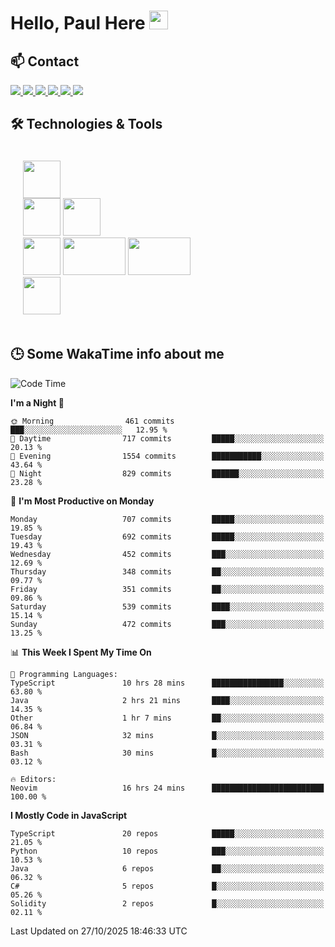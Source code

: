 # Hello, Paul Here <img src="https://raw.githubusercontent.com/MartinHeinz/MartinHeinz/master/wave.gif" width="30px">

<!--
Here are some ideas to get you started:

- 🔭 I’m currently working on ...
- 🌱 I’m currently learning ...
- 👯 I’m looking to collaborate on ...
- 🤔 I’m looking for help with ...
- 💬 Ask me about ...
- 📫 How to reach me: ...
- 😄 Pronouns: ...
- ⚡ Fun fact: ...
-->


## 📫 Contact

<p>
 <a href="https://RaveHunter05.github.io">
  <img src="https://img.shields.io/badge/ravehunter05-%23206A5D.svg?&style=for-the-badge&logo=jquery&logoColor=white" />
 </a>

 <a href="https://www.linkedin.com/in/paul-sotelo-rocha-68733687/">
  <img src="https://img.shields.io/badge/connect-%230077B5.svg?&style=for-the-badge&logo=linkedin&logoColor=white" />
 </a>

 <a href="https://join.skype.com/invite/viy3VgZfhRKv">
  <img src="https://img.shields.io/badge/chat-%2300AFF0.svg?&style=for-the-badge&logo=skype&logoColor=white" />
 </a>

 <a href="mailto:paulsotelo97@gmail.com">
  <img src="https://img.shields.io/badge/email-%23C14438.svg?&style=for-the-badge&logo=Gmail&logoColor=white" />
 </a>

 <a href="https://wa.me/50577312543">
  <img src="https://img.shields.io/badge/Whatsapp-%2300BFA5.svg?&style=for-the-badge&logo=Whatsapp&logoColor=white" />
 </a>
  
   <a href="https://telegram.me/RaveHunter05">
  <img src="https://img.shields.io/badge/Telegram-%23206A5D.svg?&style=for-the-badge&logo=Telegram&logoColor=white" />
 </a>
</p>

## 🛠️ Technologies & Tools

<div style="display: flex; flex-direction: column; padding: 20px;">
 
<div> <img src="https://cdn.pixabay.com/photo/2020/02/22/16/29/penguin-4871045_640.png" width="60" height="60"/> </div>
<div>
<img src="https://static-00.iconduck.com/assets.00/react-icon-2048x2048-o8k3ymqa.png" width="60" height="60"/>
<img src="https://www.drupal.org/files/project-images/nextjs-icon-dark-background.png" width="60" height="60" />
</div>
<div>
 <img src="https://upload.wikimedia.org/wikipedia/commons/thumb/c/c3/Python-logo-notext.svg/1200px-Python-logo-notext.svg.png" width="60" height="60" />
 <img src="https://www.ibm.com/content/dam/adobe-cms/instana/media_logo/dotnetCore.component.complex-narrative-xl.ts=1691583540732.png/content/adobe-cms/mx/es/products/instana/supported-technologies/dotnet-core-monitoring/_jcr_content/root/table_of_contents/body/content_section_styled/content-section-body/complex_narrative/logoimage" width="100" height="60" />
  <img src="https://cdn.bap-software.net/2024/08/26213247/spring.jpg" width="100" height="60" />
</div>

<div>
<img src="https://s2.coinmarketcap.com/static/img/coins/200x200/1027.png" width="60" height="60" />
</div>
</div>

## 🕒 Some WakaTime info about me

<!--START_SECTION:waka-->
![Code Time](http://img.shields.io/badge/Code%20Time-969%20hrs%2016%20mins-blue)

**I'm a Night 🦉** 

```text
🌞 Morning                461 commits         ███░░░░░░░░░░░░░░░░░░░░░░   12.95 % 
🌆 Daytime                717 commits         █████░░░░░░░░░░░░░░░░░░░░   20.13 % 
🌃 Evening                1554 commits        ███████████░░░░░░░░░░░░░░   43.64 % 
🌙 Night                  829 commits         ██████░░░░░░░░░░░░░░░░░░░   23.28 % 
```
📅 **I'm Most Productive on Monday** 

```text
Monday                   707 commits         █████░░░░░░░░░░░░░░░░░░░░   19.85 % 
Tuesday                  692 commits         █████░░░░░░░░░░░░░░░░░░░░   19.43 % 
Wednesday                452 commits         ███░░░░░░░░░░░░░░░░░░░░░░   12.69 % 
Thursday                 348 commits         ██░░░░░░░░░░░░░░░░░░░░░░░   09.77 % 
Friday                   351 commits         ██░░░░░░░░░░░░░░░░░░░░░░░   09.86 % 
Saturday                 539 commits         ████░░░░░░░░░░░░░░░░░░░░░   15.14 % 
Sunday                   472 commits         ███░░░░░░░░░░░░░░░░░░░░░░   13.25 % 
```


📊 **This Week I Spent My Time On** 

```text
💬 Programming Languages: 
TypeScript               10 hrs 28 mins      ████████████████░░░░░░░░░   63.80 % 
Java                     2 hrs 21 mins       ████░░░░░░░░░░░░░░░░░░░░░   14.35 % 
Other                    1 hr 7 mins         ██░░░░░░░░░░░░░░░░░░░░░░░   06.84 % 
JSON                     32 mins             █░░░░░░░░░░░░░░░░░░░░░░░░   03.31 % 
Bash                     30 mins             █░░░░░░░░░░░░░░░░░░░░░░░░   03.12 % 

🔥 Editors: 
Neovim                   16 hrs 24 mins      █████████████████████████   100.00 % 
```

**I Mostly Code in JavaScript** 

```text
TypeScript               20 repos            █████░░░░░░░░░░░░░░░░░░░░   21.05 % 
Python                   10 repos            ███░░░░░░░░░░░░░░░░░░░░░░   10.53 % 
Java                     6 repos             ██░░░░░░░░░░░░░░░░░░░░░░░   06.32 % 
C#                       5 repos             █░░░░░░░░░░░░░░░░░░░░░░░░   05.26 % 
Solidity                 2 repos             █░░░░░░░░░░░░░░░░░░░░░░░░   02.11 % 
```




 Last Updated on 27/10/2025 18:46:33 UTC
<!--END_SECTION:waka-->
